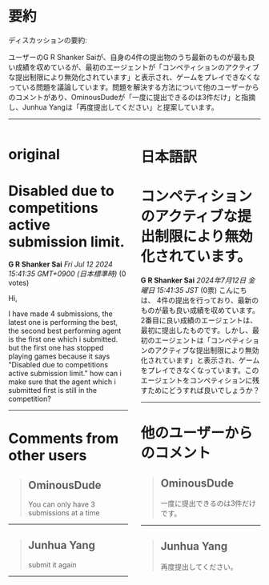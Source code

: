 # 要約 
ディスカッションの要約:

ユーザーのG R Shanker Saiが、自身の4件の提出物のうち最新のものが最も良い成績を収めているが、最初のエージェントが「コンペティションのアクティブな提出制限により無効化されています」と表示され、ゲームをプレイできなくなっている問題を議論しています。問題を解決する方法について他のユーザーからのコメントがあり、OminousDudeが「一度に提出できるのは3件だけ」と指摘し、Junhua Yangは「再度提出してください」と提案しています。

---


<style>
.column-left{
  float: left;
  width: 47.5%;
  text-align: left;
}
.column-right{
  float: right;
  width: 47.5%;
  text-align: left;
}
.column-one{
  float: left;
  width: 100%;
  text-align: left;
}
</style>


<div class="column-left">

# original

# Disabled due to competitions active submission limit.

**G R Shanker Sai** *Fri Jul 12 2024 15:41:35 GMT+0900 (日本標準時)* (0 votes)

Hi,

I have made 4 submissions, the latest one is performing the best, the second best performing agent is the first one which i submitted. but the first one has stopped playing games because it says "Disabled due to competitions active submission limit." how can i make sure that  the agent which i submitted first is still in the competition?



---

 # Comments from other users

> ## OminousDude
> 
> You can only have 3 submissions at a time
> 
> 
> 


---

> ## Junhua Yang
> 
> submit it again
> 
> 
> 


---



</div>
<div class="column-right">

# 日本語訳

# コンペティションのアクティブな提出制限により無効化されています。
**G R Shanker Sai** *2024年7月12日 金曜日 15:41:35 JST* (0票)
こんにちは、
4件の提出を行っており、最新のものが最も良い成績を収めています。2番目に良い成績のエージェントは、最初に提出したものです。しかし、最初のエージェントは「コンペティションのアクティブな提出制限により無効化されています」と表示され、ゲームをプレイできなくなっています。このエージェントをコンペティションに残すためにどうすれば良いでしょうか？

---
 # 他のユーザーからのコメント
> ## OminousDude
> 
> 一度に提出できるのは3件だけです。

---
> ## Junhua Yang
> 
> 再度提出してください。


</div>